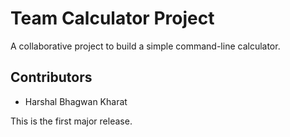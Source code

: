 ﻿# Team Calculator Project
 
A collaborative project to build a simple command-line calculator.


## Contributors

- Harshal Bhagwan Kharat



This is the first major release.

 
 


